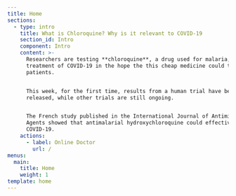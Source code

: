 ```yaml
---
title: Home
sections:
  - type: intro
    title: What is Chloroquine? Why is it relevant to COVID-19
    section_id: Intro
    component: Intro
    content: >-
      Researchers are testing **chloroquine**, a drug used for malaria, in the
      treatment of COVID-19 in the hope the this cheap medicine could treat
      patients.


      This week, for the first time, results from a human trial have been
      released, while other trials are still ongoing.


      The French study published in the International Journal of Antimicrobial
      Agents showed that antimalarial hydroxychloroquine could effectively treat
      COVID-19.
    actions:
      - label: Online Doctor
        url: /
menus:
  main:
    title: Home
    weight: 1
template: home
---
```

